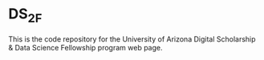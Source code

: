 # DS<sub>2</sup>F

This is the code repository for the University of Arizona Digital Scholarship & Data Science Fellowship program web page.
